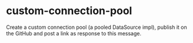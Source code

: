 # custom-connection-pool

Create a custom connection pool (a pooled DataSource impl), publish it on the GitHub and post a link as response to this message.

